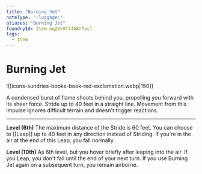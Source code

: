 ```yaml
---
title: "Burning Jet"
noteType: ":luggage:"
aliases: "Burning Jet"
foundryId: Item.eq2Vk9ff4bKrTvcl
tags:
  - Item
---
```


# Burning Jet
![[icons-sundries-books-book-red-exclamation.webp|150]]

A condensed burst of flame shoots behind you, propelling you forward with its sheer force. Stride up to 40 feet in a straight line. Movement from this impulse ignores difficult terrain and doesn't trigger reactions.

* * *

**Level (6th)** The maximum distance of the Stride is 60 feet. You can choose to [[Leap]] up to 40 feet in any direction instead of Striding. If you're in the air at the end of this Leap, you fall normally.

**Level (10th)** As 6th level, but you hover briefly after leaping into the air. If you Leap, you don't fall until the end of your next turn. If you use Burning Jet again on a subsequent turn, you remain airborne.
